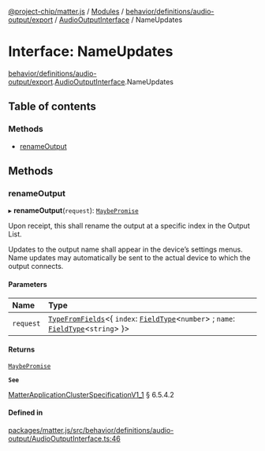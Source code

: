 [@project-chip/matter.js](../README.md) / [Modules](../modules.md) / [behavior/definitions/audio-output/export](../modules/behavior_definitions_audio_output_export.md) / [AudioOutputInterface](../modules/behavior_definitions_audio_output_export.AudioOutputInterface.md) / NameUpdates

# Interface: NameUpdates

[behavior/definitions/audio-output/export](../modules/behavior_definitions_audio_output_export.md).[AudioOutputInterface](../modules/behavior_definitions_audio_output_export.AudioOutputInterface.md).NameUpdates

## Table of contents

### Methods

- [renameOutput](behavior_definitions_audio_output_export.AudioOutputInterface.NameUpdates.md#renameoutput)

## Methods

### renameOutput

▸ **renameOutput**(`request`): [`MaybePromise`](../modules/util_export.md#maybepromise)

Upon receipt, this shall rename the output at a specific index in the Output List.

Updates to the output name shall appear in the device’s settings menus. Name updates may automatically be
sent to the actual device to which the output connects.

#### Parameters

| Name | Type |
| :------ | :------ |
| `request` | [`TypeFromFields`](../modules/tlv_export.md#typefromfields)\<\{ `index`: [`FieldType`](tlv_export.FieldType.md)\<`number`\> ; `name`: [`FieldType`](tlv_export.FieldType.md)\<`string`\>  }\> |

#### Returns

[`MaybePromise`](../modules/util_export.md#maybepromise)

**`See`**

[MatterApplicationClusterSpecificationV1_1](spec_export.MatterApplicationClusterSpecificationV1_1.md) § 6.5.4.2

#### Defined in

[packages/matter.js/src/behavior/definitions/audio-output/AudioOutputInterface.ts:46](https://github.com/project-chip/matter.js/blob/3adaded6/packages/matter.js/src/behavior/definitions/audio-output/AudioOutputInterface.ts#L46)
